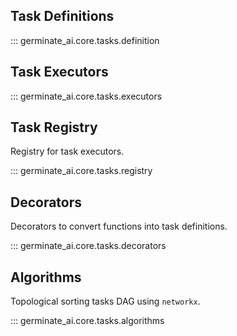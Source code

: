 
## Task Definitions

::: germinate_ai.core.tasks.definition

## Task Executors

::: germinate_ai.core.tasks.executors

## Task Registry

Registry for task executors.

::: germinate_ai.core.tasks.registry


## Decorators

Decorators to convert functions into task definitions.

::: germinate_ai.core.tasks.decorators

## Algorithms

Topological sorting tasks DAG using `networkx`.

::: germinate_ai.core.tasks.algorithms